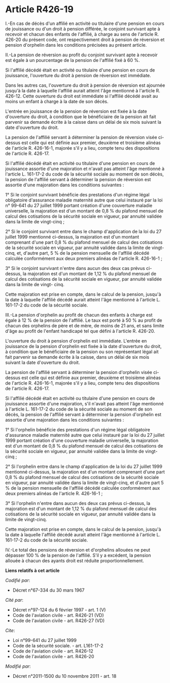 # Article R426-19

I.-En cas de décès d'un affilié en activité ou titulaire d'une pension en cours de jouissance ou d'un droit à pension
différée, le conjoint survivant apte à recevoir et chacun des enfants de l'affilié, à charge au sens de l'article R. 426-20
du présent code, ont respectivement droit à pension de réversion et pension d'orphelin dans les conditions précisées au
présent article. 

II.-La pension de réversion au profit du conjoint survivant apte à recevoir est égale à un pourcentage de la pension de
l'affilié fixé à 60 %. 

Si l'affilié décédé était en activité ou titulaire d'une pension en cours de jouissance, l'ouverture du droit à pension de
réversion est immédiate. 

Dans les autres cas, l'ouverture du droit à pension de réversion est ajournée jusqu'à la date à laquelle l'affilié aurait
atteint l'âge mentionné à l'article R. 426-12. Cette ouverture du droit est immédiate si l'affilié décédé avait au moins un
enfant à charge à la date de son décès. 

L'entrée en jouissance de la pension de réversion est fixée à la date d'ouverture du droit, à condition que le bénéficiaire
de la pension ait fait parvenir sa demande écrite à la caisse dans un délai de six mois suivant la date d'ouverture du
droit. 

La pension de l'affilié servant à déterminer la pension de réversion visée ci-dessus est celle qui est définie aux premier,
deuxième et troisième alinéas de l'article R. 426-16-1, majorée s'il y a lieu, compte tenu des dispositions de l'article R.
426-17. 

Si l'affilié décédé était en activité ou titulaire d'une pension en cours de jouissance assortie d'une majoration et n'avait
pas atteint l'âge mentionné à l'article L. 161-17-2 du code de la sécurité sociale au moment de son décès, la pension de
l'affilié servant à déterminer la pension de réversion est assortie d'une majoration dans les conditions suivantes : 

1° Si le conjoint survivant bénéficie des prestations d'un régime légal obligatoire d'assurance maladie maternité autre que
celui instauré par la loi n° 99-641 du 27 juillet 1999 portant création d'une couverture maladie universelle, la majoration
est d'un montant de 0,8 % du plafond mensuel de calcul des cotisations de la sécurité sociale en vigueur, par annuité validée
dans la limite de vingt-cinq ; 

2° Si le conjoint survivant entre dans le champ d'application de la loi du 27 juillet 1999 mentionné ci-dessus, la majoration
est d'un montant comprenant d'une part 0,8 % du plafond mensuel de calcul des cotisations de la sécurité sociale en vigueur,
par annuité validée dans la limite de vingt-cinq, et, d'autre part, 5 % de la pension mensuelle de l'affilié décédé calculée
conformément aux deux premiers alinéas de l'article R. 426-16-1 ; 

3° Si le conjoint survivant n'entre dans aucun des deux cas prévus ci-dessus, la majoration est d'un montant de 1,12 % du
plafond mensuel de calcul des cotisations de la sécurité sociale en vigueur, par annuité validée dans la limite de vingt-
cinq. 

Cette majoration est prise en compte, dans le calcul de la pension, jusqu'à la date à laquelle l'affilié décédé aurait
atteint l'âge mentionné à l'article L. 161-17-2 du code de la sécurité sociale. 

III.-La pension d'orphelin au profit de chacun des enfants à charge est égale à 12 % de la pension de l'affilié. Le taux est
porté à 50 % au profit de chacun des orphelins de père et de mère, de moins de 21 ans, et sans limite d'âge au profit de
l'enfant handicapé tel que défini à l'article R. 426-20. 

L'ouverture du droit à pension d'orphelin est immédiate. L'entrée en jouissance de la pension d'orphelin est fixée à la date
d'ouverture du droit, à condition que le bénéficiaire de la pension ou son représentant légal ait fait parvenir sa demande
écrite à la caisse, dans un délai de six mois suivant la date d'ouverture du droit. 

La pension de l'affilié servant à déterminer la pension d'orphelin visée ci-dessus est celle qui est définie aux premier,
deuxième et troisième alinéas de l'article R. 426-16-1, majorée s'il y a lieu, compte tenu des dispositions de l'article R.
426-17. 

Si l'affilié décédé était en activité ou titulaire d'une pension en cours de jouissance assortie d'une majoration, s'il
n'avait pas atteint l'âge mentionné à l'article L. 161-17-2 du code de la sécurité sociale au moment de son décès, la pension
de l'affilié servant à déterminer la pension d'orphelin est assortie d'une majoration dans les conditions suivantes : 

1° Si l'orphelin bénéficie des prestations d'un régime légal obligatoire d'assurance maladie maternité autre que celui
instauré par la loi du 27 juillet 1999 portant création d'une couverture maladie universelle, la majoration est d'un montant
de 0,8 % du plafond mensuel de calcul des cotisations de la sécurité sociale en vigueur, par annuité validée dans la limite
de vingt-cinq ; 

2° Si l'orphelin entre dans le champ d'application de la loi du 27 juillet 1999 mentionné ci-dessus, la majoration est d'un
montant comprenant d'une part 0,8 % du plafond mensuel de calcul des cotisations de la sécurité sociale en vigueur, par
annuité validée dans la limite de vingt-cinq, et d'autre part 5 % de la pension mensuelle de l'affilié décédé calculée
conformément aux deux premiers alinéas de l'article R. 426-16-1 ; 

3° Si l'orphelin n'entre dans aucun des deux cas prévus ci-dessus, la majoration est d'un montant de 1,12 % du plafond
mensuel de calcul des cotisations de la sécurité sociale en vigueur, par annuité validée dans la limite de vingt-cinq. 

Cette majoration est prise en compte, dans le calcul de la pension, jusqu'à la date à laquelle l'affilié décédé aurait
atteint l'âge mentionné à l'article L. 161-17-2 du code de la sécurité sociale. 

IV.-Le total des pensions de réversion et d'orphelins allouées ne peut dépasser 100 % de la pension de l'affilié. S'il y a
excédent, la pension allouée à chacun des ayants droit est réduite proportionnellement.

**Liens relatifs à cet article**

_Codifié par_:

  - Décret n°67-334 du 30 mars 1967

_Cité par_:

  - Décret n°97-124 du 6 février 1997 - art. 1 (V)
  - Code de l'aviation civile - art. R426-21 (VD)
  - Code de l'aviation civile - art. R426-27 (VD)

_Cite_:

  - Loi n°99-641 du 27 juillet 1999
  - Code de la sécurité sociale. - art. L161-17-2
  - Code de l'aviation civile - art. R426-12
  - Code de l'aviation civile - art. R426-20

_Modifié par_:

  - Décret n°2011-1500 du 10 novembre 2011 - art. 18
